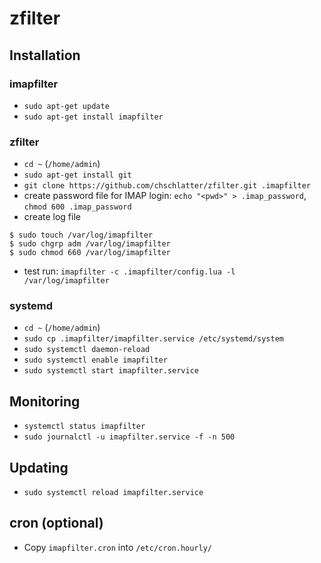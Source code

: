 # zfilter

## Installation

### imapfilter

- `sudo apt-get update`
- `sudo apt-get install imapfilter`

### zfilter

- `cd ~` (`/home/admin`)
- `sudo apt-get install git`
- `git clone https://github.com/chschlatter/zfilter.git .imapfilter`
- create password file for IMAP login: `echo "<pwd>" > .imap_password`, `chmod 600 .imap_password`
- create log file
```
$ sudo touch /var/log/imapfilter
$ sudo chgrp adm /var/log/imapfilter
$ sudo chmod 660 /var/log/imapfilter
```
- test run: `imapfilter -c .imapfilter/config.lua -l /var/log/imapfilter`

### systemd

- `cd ~` (`/home/admin`)
- `sudo cp .imapfilter/imapfilter.service /etc/systemd/system`
- `sudo systemctl daemon-reload`
- `sudo systemctl enable imapfilter`
- `sudo systemctl start imapfilter.service`

## Monitoring

- `systemctl status imapfilter`
- `sudo journalctl -u imapfilter.service -f -n 500`

## Updating

- `sudo systemctl reload imapfilter.service`

## cron (optional)

- Copy `imapfilter.cron` into `/etc/cron.hourly/`
